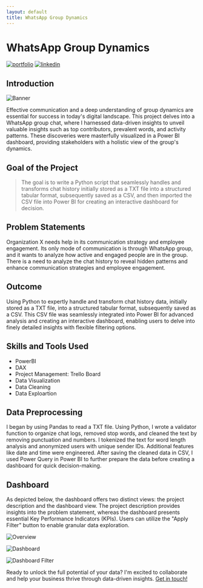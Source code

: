 ```yaml
---
layout: default
title: WhatsApp Group Dynamics
---
```


# WhatsApp Group Dynamics

[![portfolio](https://img.shields.io/badge/my_portfolio-000?style=for-the-badge&logo=ko-fi&logoColor=white)](https://bankoleridwan.github.io/)
[![linkedin](https://img.shields.io/badge/linkedin-0A66C2?style=for-the-badge&logo=linkedin&logoColor=white)](https://www.linkedin.com/in/bankoleridwan/)


## Introduction
![Banner](https://github.com/bankoleridwan/WhatsApp-Group-Dynamics/blob/main/img/whatsapp.jpg)

Effective communication and a deep understanding of group dynamics are essential for success in today's digital landscape. This project delves into a WhatsApp group chat, where I harnessed data-driven insights to unveil valuable insights such as top contributors, prevalent words, and activity patterns. These discoveries were masterfully visualized in a Power BI dashboard, providing stakeholders with a holistic view of the group's dynamics.


## Goal of the Project

> The goal is to write a Python script that seamlessly handles and transforms chat history initially stored as a TXT file into a structured tabular format, subsequently saved as a CSV, and then imported the CSV file into Power BI for creating an interactive dashboard for decision.

## Problem Statements

Organization X needs help in its communication strategy and employee engagement. Its only mode of communication is through WhatsApp group, and it wants to analyze how active and engaged people are in the group. There is a need to analyze the chat history to reveal hidden patterns and enhance communication strategies and employee engagement.

## Outcome

Using Python to expertly handle and transform chat history data, initially stored as a TXT file, into a structured tabular format, subsequently saved as a CSV. This CSV file was seamlessly integrated into Power BI for advanced analysis and creating an interactive dashboard, enabling users to delve into finely detailed insights with flexible filtering options.

## Skills and Tools Used
* PowerBI
* DAX
* Project Management: Trello Board
* Data Visualization
* Data Cleaning
* Data Exploartion 

## Data Preprocessing

I began by using Pandas to read a TXT file. Using Python, I wrote a validator function to organize chat logs, removed stop words, and cleaned the text by removing punctuation and numbers. I tokenized the text for word length analysis and anonymized users with unique sender IDs. Additional features like date and time were engineered. After saving the cleaned data in CSV, I used Power Query in Power BI to further prepare the data before creating a dashboard for quick decision-making.


## Dashboard

As depicted below, the dashboard offers two distinct views: the project description and the dashboard view. The project description provides insights into the problem statement, whereas the dashboard presents essential Key Performance Indicators (KPIs). Users can utilize the "Apply Filter" button to enable granular data exploration.


![Overview](https://raw.githubusercontent.com/bankoleridwan/WhatsApp-Group-Dynamics/main/img/whatsapp%20overview.jpg)

![Dashboard](https://raw.githubusercontent.com/bankoleridwan/WhatsApp-Group-Dynamics/main/img/whatsapp%20dashboard.jpg)

![Dashboard Filter](https://raw.githubusercontent.com/bankoleridwan/WhatsApp-Group-Dynamics/main/img/whatsapp%20dashboard%20filter.jpg)

Ready to unlock the full potential of your data? I'm excited to collaborate and help your business thrive through data-driven insights. [Get in touch!](https://bankoleridwan.github.io/#contact:~:text=My%20Resume-,Contact%20Me,-Ready%20to%20unlock)
